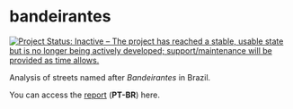 # bandeirantes

<!-- badges: start -->
[![Project Status: Inactive – The project has reached a stable, usable state but is no longer being actively developed; support/maintenance will be provided as time allows.](https://www.repostatus.org/badges/latest/inactive.svg)](https://www.repostatus.org/#inactive)
<!-- badges: end -->

Analysis of streets named after _Bandeirantes_ in Brazil.

You can access the [report](https://docs.google.com/document/d/12atx3pO15d2JxANGcHODZ6V3qEsxlv5gPv90Etxny_I/edit?usp=sharing) (**PT-BR**) here.
